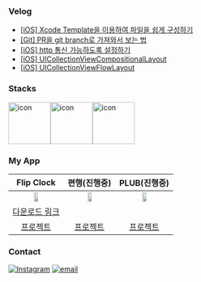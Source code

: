 ### Velog
<!-- BLOG-POST-LIST:START -->
- [[iOS] Xcode Template을 이용하여 파일을 쉽게 구성하기](https://velog.io/@whitehyun/iOS-Xcode-Template%EC%9D%84-%EC%9D%B4%EC%9A%A9%ED%95%98%EC%97%AC-%ED%8C%8C%EC%9D%BC%EC%9D%84-%EC%89%BD%EA%B2%8C-%EA%B5%AC%EC%84%B1%ED%95%98%EA%B8%B0)
- [[Git] PR을 git branch로 가져와서 보는 법](https://velog.io/@whitehyun/Git-PR%EC%9D%84-git-branch%EB%A1%9C-%EA%B0%80%EC%A0%B8%EC%99%80%EC%84%9C-%EB%B3%B4%EB%8A%94-%EB%B2%95)
- [[iOS] http 통신 가능하도록 설정하기](https://velog.io/@whitehyun/iOS-http-%ED%86%B5%EC%8B%A0-%EA%B0%80%EB%8A%A5%ED%95%98%EB%8F%84%EB%A1%9D-%EC%84%A4%EC%A0%95%ED%95%98%EA%B8%B0)
- [[iOS] UICollectionViewCompositionalLayout](https://velog.io/@whitehyun/iOS-UICollectionViewCompositionalLayout)
- [[iOS] UICollectionViewFlowLayout](https://velog.io/@whitehyun/iOS-UICollectionViewFlowLayout)
<!-- BLOG-POST-LIST:END -->

### Stacks

<div style="display: flex; align-items: flex-start;"><img src="https://techstack-generator.vercel.app/swift-icon.svg" alt="icon" width="83" height="83" /><img src="https://techstack-generator.vercel.app/python-icon.svg" alt="icon" width="83" height="83" /><img src="https://techstack-generator.vercel.app/github-icon.svg" alt="icon" width="83" height="83" /></div>


### My App

|Flip Clock|편행(진행중)| PLUB(진행중)
|:-:|:-:|:-:|
|<img src="https://user-images.githubusercontent.com/57972338/198289621-6dab00d1-7f0e-4851-b2b1-1800909b1b24.png" width="30%"/>| <img src="https://user-images.githubusercontent.com/57972338/210321655-881688c4-c1ca-437d-b795-c1840154294b.png" width="30%"/>|<img src="https://user-images.githubusercontent.com/57972338/210328485-11e984a0-f7b0-463f-b855-cf46f4ed86c6.png" width="30%"/>|
|[다운로드 링크](https://apps.apple.com/app/flip-clock-탁상시계/id1633579148?platform=ipad)|||
|[프로젝트](https://github.com/WhiteHyun/FlipClock)|[프로젝트](https://github.com/iOS-PPAK/PyeonHaeng)|[프로젝트](https://github.com/PLUB2022/PLUB-iOS)|

### Contact

[![Instagram](https://img.shields.io/badge/Instagram-E4405F?style=flat-square&logo=Instagram&logoColor=white)](https://instagram.com/whi7ehyun)
[![email](https://img.shields.io/badge/Gmail-EA4335?style=flat-square&logo=Gmail&logoColor=white)](mailto:whi7ehyun@gmail.com)
